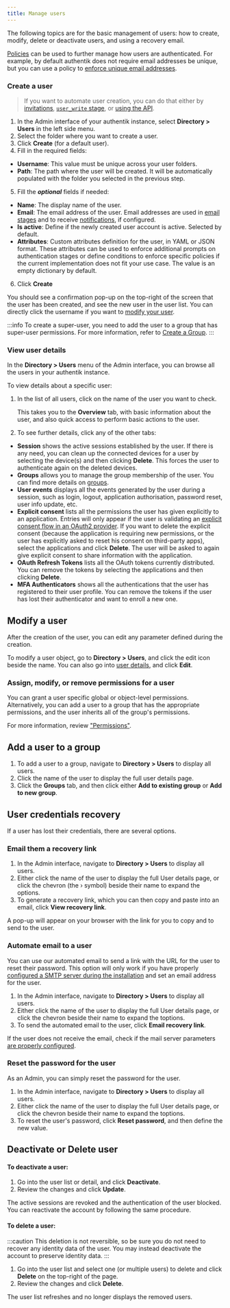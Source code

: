 ```yaml
---
title: Manage users
---
```


The following topics are for the basic management of users: how to create, modify, delete or deactivate users, and using a recovery email.

[Policies](../../customize/policies/index.md) can be used to further manage how users are authenticated. For example, by default authentik does not require email addresses be unique, but you can use a policy to [enforce unique email addresses](../../customize/policies/working_with_policies/unique_email.md).

### Create a user

> If you want to automate user creation, you can do that either by [invitations](./invitations.md), [`user_write` stage](../../add-secure-apps/flows-stages/stages/user_write.md), or [using the API](/docs/developer-docs/api/reference/core-users-create).

1. In the Admin interface of your authentik instance, select **Directory > Users** in the left side menu.
2. Select the folder where you want to create a user.
3. Click **Create** (for a default user).
4. Fill in the required fields:

- **Username**: This value must be unique across your user folders.
- **Path**: The path where the user will be created. It will be automatically populated with the folder you selected in the previous step.

5. Fill the **_optional_** fields if needed:

- **Name**: The display name of the user.
- **Email**: The email address of the user. Email addresses are used in [email stages](../../add-secure-apps/flows-stages/stages/email/index.mdx) and to receive [notifications](../../sys-mgmt/events/notifications.md), if configured.
- **Is active**: Define if the newly created user account is active. Selected by default.
- **Attributes**: Custom attributes definition for the user, in YAML or JSON format. These attributes can be used to enforce additional prompts on authentication stages or define conditions to enforce specific policies if the current implementation does not fit your use case. The value is an empty dictionary by default.

6. Click **Create**

You should see a confirmation pop-up on the top-right of the screen that the user has been created, and see the new user in the user list. You can directly click the username if you want to [modify your user](./user_basic_operations#modify-a-user).

:::info
To create a super-user, you need to add the user to a group that has super-user permissions. For more information, refer to [Create a Group](../groups/manage_groups.md#create-a-group).
:::

### View user details

In the **Directory > Users** menu of the Admin interface, you can browse all the users in your authentik instance.

To view details about a specific user:

1. In the list of all users, click on the name of the user you want to check.

    This takes you to the **Overview** tab, with basic information about the user, and also quick access to perform basic actions to the user.

2. To see further details, click any of the other tabs:

- **Session** shows the active sessions established by the user. If there is any need, you can clean up the connected devices for a user by selecting the device(s) and then clicking **Delete**. This forces the user to authenticate again on the deleted devices.
- **Groups** allows you to manage the group membership of the user. You can find more details on [groups](../groups/index.mdx).
- **User events** displays all the events generated by the user during a session, such as login, logout, application authorisation, password reset, user info update, etc.
- **Explicit consent** lists all the permissions the user has given explicitly to an application. Entries will only appear if the user is validating an [explicit consent flow in an OAuth2 provider](../../add-secure-apps/providers/oauth2/index.md). If you want to delete the explicit consent (because the application is requiring new permissions, or the user has explicitly asked to reset his consent on third-party apps), select the applications and click **Delete**. The user will be asked to again give explicit consent to share information with the application.
- **OAuth Refresh Tokens** lists all the OAuth tokens currently distributed. You can remove the tokens by selecting the applications and then clicking **Delete**.
- **MFA Authenticators** shows all the authentications that the user has registered to their user profile. You can remove the tokens if the user has lost their authenticator and want to enroll a new one.

## Modify a user

After the creation of the user, you can edit any parameter defined during the creation.

To modify a user object, go to **Directory > Users**, and click the edit icon beside the name. You can also go into [user details](#view-user-details), and click **Edit**.

### Assign, modify, or remove permissions for a user

You can grant a user specific global or object-level permissions. Alternatively, you can add a user to a group that has the appropriate permissions, and the user inherits all of the group's permissions.

For more information, review ["Permissions"](../access-control/permissions.md).

## Add a user to a group

1. To add a user to a group, navigate to **Directory > Users** to display all users.
2. Click the name of the user to display the full user details page.
3. Click the **Groups** tab, and then click either **Add to existing group** or **Add to new group**.

## User credentials recovery

If a user has lost their credentials, there are several options.

### Email them a recovery link

1. In the Admin interface, navigate to **Directory > Users** to display all users.
2. Either click the name of the user to display the full User details page, or click the chevron (the › symbol) beside their name to expand the options.
3. To generate a recovery link, which you can then copy and paste into an email, click **View recovery link**.

A pop-up will appear on your browser with the link for you to copy and to send to the user.

### Automate email to a user

You can use our automated email to send a link with the URL for the user to reset their password. This option will only work if you have properly [configured a SMTP server during the installation](../../install-config/install/docker-compose.mdx#email-configuration-optional-but-recommended) and set an email address for the user.

1. In the Admin interface, navigate to **Directory > Users** to display all users.
2. Either click the name of the user to display the full User details page, or click the chevron beside their name to expand the toptions.
3. To send the automated email to the user, click **Email recovery link**.

If the user does not receive the email, check if the mail server parameters [are properly configured](../../troubleshooting/emails.md).

### Reset the password for the user

As an Admin, you can simply reset the password for the user.

1. In the Admin interface, navigate to **Directory > Users** to display all users.
2. Either click the name of the user to display the full User details page, or click the chevron beside their name to expand the toptions.
3. To reset the user's password, click **Reset password**, and then define the new value.

## Deactivate or Delete user

#### To deactivate a user:

1. Go into the user list or detail, and click **Deactivate**.
2. Review the changes and click **Update**.

The active sessions are revoked and the authentication of the user blocked. You can reactivate the account by following the same procedure.

#### To delete a user:

:::caution
This deletion is not reversible, so be sure you do not need to recover any identity data of the user.
You may instead deactivate the account to preserve identity data.
:::

1. Go into the user list and select one (or multiple users) to delete and click **Delete** on the top-right of the page.
2. Review the changes and click **Delete**.

The user list refreshes and no longer displays the removed users.
